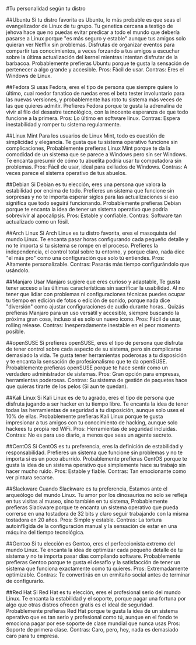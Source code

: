 	 	 	 	
#Tu personalidad según tu distro


##Ubuntu
Si tu distro favorita es Ubuntu, lo más probable es que seas el evangelizador de Linux de tu grupo. Tu genetica cercana a testigo de jehova hace que no puedas evitar predicar a todo el mundo que debería pasarse a Linux porque "es más seguro y estable" aunque tus amigos solo quieran ver Netflix sin problemas. Disfrutas de organizar eventos para compartir tus conocimientos, a veces forzando a tus amigos a escuchar sobre la última actualización del kernel mientras intentan disfrutar de la barbacoa. Probablemente prefieras Ubuntu porque te gusta la sensación de pertenecer a algo grande y accesible.
Pros: Fácil de usar.
Contras: Eres el Windows de Linux.

##Fedora
Si usas Fedora, eres el tipo de persona que siempre quiere lo último, cual roedor fanatico de ruedas eres el beta tester involuntario para las nuevas versiones, y probablemente has roto tu sistema más veces de las que quieres admitir. Prefieres Fedora porque te gusta la adrenalina de vivir al filo del desastre tecnológico, con la inocente esperanza de que todo funcione a la primera.
Pros: Lo último en software linux.
Contras: Espera inestabilidad y romper tu sistema regularmente.

##Linux Mint
Para los usuarios de Linux Mint, todo es cuestión de simplicidad y elegancia. Te gusta que tu sistema operativo funcione sin complicaciones, Probablemente prefieras Linux Mint porque te da la comodidad de un sistema que se parece a Windows pero sin ser Windows. Te encanta presumir de cómo tu abuelita podría usar tu computadora sin problemas.
Pros: Fácil de usar, ideal para exiliados de Windows.
Contras: A veces parece el sistema operativo de tus abuelos.

##Debian
Si Debian es tu elección, eres una persona que valora la estabilidad por encima de todo. Prefieres un sistema que funcione sin sorpresas y no te importa esperar siglos para las actualizaciones si eso significa que todo seguirá funcionando. Probablemente prefieras Debian porque te encanta la idea de tener un sistema operativo que podría sobrevivir al apocalipsis.
Pros: Estable y confiable.
Contras: Software tan actualizado como un fósil.

##Arch Linux
Si Arch Linux es tu distro favorita, eres el masoquista del mundo Linux. Te encanta pasar horas configurando cada pequeño detalle y no te importa si tu sistema se rompe en el proceso. Prefieres la independencia, el control total sobre tu entorno, y porque claro, nada dice "el más pro" como una configuración que solo tú entiendes.
Pros: Altamente personalizable.
Contras: Pasarás más tiempo configurándolo que usándolo.

##Manjaro
Usar Manjaro sugiere que eres curioso y adaptable, Te gusta tener acceso a las últimas características sin sacrificar la usabilidad. Al no tener que lidiar con problemas ni configuraciones técnicas puedes ocupar tu tiempo en edición de fotos o edición de sonido, porque nada dice "diversión" como ajustar configuraciones de audio durante horas.. Quizás prefieras Manjaro para un uso versátil y accesible, siempre buscando la próxima gran cosa, incluso si es solo un nuevo icono.
Pros: Fácil de usar, rolling release.
Contras: Inesperadamente inestable en el peor momento posible.

##openSUSE
Si prefieres openSUSE, eres el tipo de persona que disfruta de tener control sobre cada aspecto de su sistema, pero sin complicarse demasiado la vida. Te gusta tener herramientas poderosas a tu disposición y te encanta la sensación de profesionalismo que te da openSUSE. Probablemente prefieras openSUSE porque te hace sentir como un verdadero administrador de sistemas.
Pros: Gran opción para empresas, herramientas poderosas.
Contras: Su sistema de gestión de paquetes hace que quieras tirarte de los pelos (Si aun te quedan).

##Kali Linux
Si Kali Linux es de tu agrado, eres el tipo de persona que disfruta jugando a ser hacker en tu tiempo libre. Te encanta la idea de tener todas las herramientas de seguridad a tu disposición, aunque solo uses el 10% de ellas. Probablemente prefieras Kali Linux porque te gusta impresionar a tus amigos con tu conocimiento de hacking, aunque solo hackees tu propia red WiFi.
Pros: Herramientas de seguridad incluidas.
Contras: No es para uso diario, a menos que seas un agente secreto.

##CentOS
Si CentOS es tu preferencia, eres la definición de estabilidad y responsabilidad. Prefieres un sistema que funcione sin problemas y no te importa si es un poco aburrido. Probablemente prefieras CentOS porque te gusta la idea de un sistema operativo que simplemente hace su trabajo sin hacer mucho ruido.
Pros: Estable y fiable.
Contras: Tan emocionante como ver pintura secarse.

##Slackware
Cuando Slackware es tu preferencia, Estamos ante el arqueólogo del mundo Linux. Tu amor por los dinosaurios no solo se refleja en tus visitas al museo, sino también en tu sistema, Probablemente prefieras Slackware porque te encanta un sistema operativo que pueda correrse en una tostadora de 32 bits y claro seguir trabajando con la misma tostadora en 20 años.
Pros: Simple y estable.
Contras: La tortura autoinfligida de la configuración manual y la sensación de estar en una máquina del tiempo tecnológica.

##Gentoo
Si tu elección es Gentoo, eres el perfeccionista extremo del mundo Linux. Te encanta la idea de optimizar cada pequeño detalle de tu sistema y no te importa pasar días compilando software. Probablemente prefieras Gentoo porque te gusta el desafío y la satisfacción de tener un sistema que funciona exactamente como tú quieres.
Pros: Extremadamente optimizable.
Contras: Te convertirás en un ermitaño social antes de terminar de configurarlo.

##Red Hat
Si Red Hat es tu elección, eres el profesional serio del mundo Linux. Te encanta la estabilidad y el soporte, porque pagar una fortuna por algo que otras distros ofrecen gratis es el ideal de seguridad. Probablemente prefieras Red Hat porque te gusta la idea de un sistema operativo que es tan serio y profesional como tú, aunque en el fondo te emociona pagar por ese soporte de clase mundial que nunca usas
Pros: Soporte de primera clase.
Contras: Caro, pero, hey, nada es demasiado caro para tu empresa.





